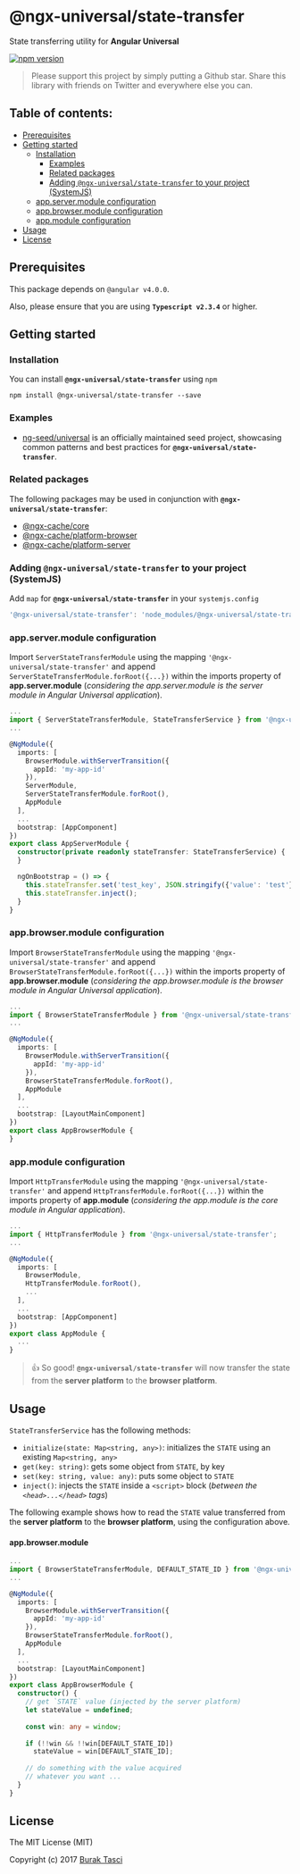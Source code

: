 # @ngx-universal/state-transfer
State transferring utility for **Angular Universal**

[![npm version](https://badge.fury.io/js/%40ngx-universal%2Fstate-transfer.svg)](https://www.npmjs.com/package/@ngx-universal/state-transfer)

> Please support this project by simply putting a Github star. Share this library with friends on Twitter and everywhere else you can.

## Table of contents:
- [Prerequisites](#prerequisites)
- [Getting started](#getting-started)
  - [Installation](#installation)
	- [Examples](#examples)
	- [Related packages](#related-packages)
	- [Adding `@ngx-universal/state-transfer` to your project (SystemJS)](#adding-ngx-universalstate-transfer-to-your-project-systemjs)
  - [app.server.module configuration](#appservermodule-configuration)
  - [app.browser.module configuration](#appbrowsermodule-configuration)
  - [app.module configuration](#appmodule-configuration)
- [Usage](#usage)
- [License](#license)

## Prerequisites
This package depends on `@angular v4.0.0`.

Also, please ensure that you are using **`Typescript v2.3.4`** or higher.

## Getting started
### Installation
You can install **`@ngx-universal/state-transfer`** using `npm`
```
npm install @ngx-universal/state-transfer --save
```

### Examples
- [ng-seed/universal] is an officially maintained seed project, showcasing common patterns and best practices for **`@ngx-universal/state-transfer`**.

### Related packages
The following packages may be used in conjunction with **`@ngx-universal/state-transfer`**:
- [@ngx-cache/core]
- [@ngx-cache/platform-browser]
- [@ngx-cache/platform-server]

### Adding `@ngx-universal/state-transfer` to your project (SystemJS)
Add `map` for **`@ngx-universal/state-transfer`** in your `systemjs.config`
```javascript
'@ngx-universal/state-transfer': 'node_modules/@ngx-universal/state-transfer/bundles/state-transfer.umd.min.js'
```

### app.server.module configuration
Import `ServerStateTransferModule` using the mapping `'@ngx-universal/state-transfer'` and append `ServerStateTransferModule.forRoot({...})` within the imports property of **app.server.module** (*considering the app.server.module is the server module in Angular Universal application*).

```TypeScript
...
import { ServerStateTransferModule, StateTransferService } from '@ngx-universal/state-transfer';
...

@NgModule({
  imports: [
    BrowserModule.withServerTransition({
      appId: 'my-app-id'
    }),
    ServerModule,
    ServerStateTransferModule.forRoot(),
    AppModule
  ],
  ...
  bootstrap: [AppComponent]
})
export class AppServerModule {
  constructor(private readonly stateTransfer: StateTransferService) {
  }

  ngOnBootstrap = () => {
    this.stateTransfer.set('test_key', JSON.stringify({'value': 'test'}));
    this.stateTransfer.inject();
  }
}
```

### app.browser.module configuration
Import `BrowserStateTransferModule` using the mapping `'@ngx-universal/state-transfer'` and append `BrowserStateTransferModule.forRoot({...})` within the imports property of **app.browser.module** (*considering the app.browser.module is the browser module in Angular Universal application*).

```TypeScript
...
import { BrowserStateTransferModule } from '@ngx-universal/state-transfer';
...

@NgModule({
  imports: [
    BrowserModule.withServerTransition({
      appId: 'my-app-id'
    }),
    BrowserStateTransferModule.forRoot(),
    AppModule
  ],
  ...
  bootstrap: [LayoutMainComponent]
})
export class AppBrowserModule {
}
```

### app.module configuration
Import `HttpTransferModule` using the mapping `'@ngx-universal/state-transfer'` and append `HttpTransferModule.forRoot({...})` within the imports property of **app.module** (*considering the app.module is the core module in Angular application*).

```TypeScript
...
import { HttpTransferModule } from '@ngx-universal/state-transfer';
...

@NgModule({
  imports: [
    BrowserModule,
    HttpTransferModule.forRoot(),
    ...
  ],
  ...
  bootstrap: [AppComponent]
})
export class AppModule {
  ...
}
```

> :+1: So good! **`@ngx-universal/state-transfer`** will now transfer the state from the **server platform** to the **browser platform**. 

## Usage
`StateTransferService` has the following methods:
- `initialize(state: Map<string, any>)`: initializes the `STATE` using an existing `Map<string, any>`
- `get(key: string)`: gets some object from `STATE`, by key 
- `set(key: string, value: any)`: puts some object to `STATE`
- `inject()`: injects the `STATE` inside a `<script>` block (*between the `<head>...</head>` tags*)

The following example shows how to read the `STATE` value transferred from the **server platform** to the **browser platform**, using the configuration above.

#### app.browser.module
```TypeScript
...
import { BrowserStateTransferModule, DEFAULT_STATE_ID } from '@ngx-universal/state-transfer';
...

@NgModule({
  imports: [
    BrowserModule.withServerTransition({
      appId: 'my-app-id'
    }),
    BrowserStateTransferModule.forRoot(),
    AppModule
  ],
  ...
  bootstrap: [LayoutMainComponent]
})
export class AppBrowserModule {
  constructor() {
    // get `STATE` value (injected by the server platform)
    let stateValue = undefined;
    
    const win: any = window;
    
    if (!!win && !!win[DEFAULT_STATE_ID])
      stateValue = win[DEFAULT_STATE_ID];
    
    // do something with the value acquired
    // whatever you want ...
  }
}
```

## License
The MIT License (MIT)

Copyright (c) 2017 [Burak Tasci]

[ng-seed/universal]: https://github.com/ng-seed/universal
[@ngx-cache/core]: https://github.com/ngx-cache/core
[@ngx-cache/platform-browser]: https://github.com/ngx-cache/platform-browser
[@ngx-cache/platform-server]: https://github.com/ngx-cache/platform-server
[Burak Tasci]: https://github.com/fulls1z3

